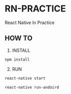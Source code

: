 # RN-PRACTICE
React Native In Practice

## HOW TO

1. INSTALL
```bash
npm install
```
2. RUN

```bash
react-native start
```

```bash
react-native run-andoird
```
